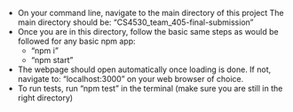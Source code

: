 - On your command line, navigate to the main directory of this project
The main directory should be: “CS4530_team_405-final-submission”
- Once you are in this directory, follow the basic same steps as would be followed for any basic npm app:
  - “npm i” 
  - “npm start”
- The webpage should open automatically once loading is done. If not, navigate to:
“localhost:3000” on your web browser of choice.
- To run tests, run “npm test” in the terminal (make sure you are still in the right directory)
